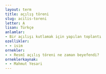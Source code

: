 ```yaml
---
layout: term
title: açılış töreni
slug: acilis-toreni
letter: A
lisan: Türkçe
anlamlar:
- Bir açılışı kutlamak için yapılan toplantı
ozellikler:
- - isim
ornekler:
- - Resmî açılış töreni ne zaman beyefendi?
orneklerkaynak:
- - Mahmut Yesari
---
```

